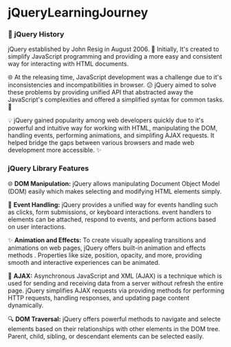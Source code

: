 # jQueryLearningJourney

<h3>📅 <b>jQuery History</b></h3>

jQuery established by John Resig in August 2006. 🌟 Initially, It's created to simplify JavaScript programming and providing a more easy and consistent way for interacting with HTML documents.

🌐 At the releasing time, JavaScript development was a challenge due to it's inconsistencies and incompatibilities in browser. 😕 jQuery aimed to solve these problems by providing unified API that abstracted away the JavaScript's complexities and offered a simplified syntax for common tasks. 🚀

💡 jQuery gained popularity among web developers quickly due to it's powerful and intuitive way for working with HTML, manipulating the DOM, handling events, performing animations, and simplifing AJAX requests. It helped bridge the gaps between various browsers and made web development more accessible. ✨


<h3><b>jQuery Library Features</b></h3>

🌐 <b>DOM Manipulation:</b> jQuery allows manipulating Document Object Model (DOM) easily which makes selecting and modifying HTML elements simply.

📲 <b>Event Handling:</b> jQuery provides a unified way for events handling such as clicks, form submissions, or keyboard interactions. event handlers to elements can be attached, respond to events, and perform actions based on user interactions.

✨ <b>Animation and Effects:</b> To create visually appealing transitions and animations on web pages, jQuery offers built-in animation and effects methods . Properties like size, position, opacity, and more, providing smooth and interactive experiences can be animated.

🔗 <b>AJAX:</b> Asynchronous JavaScript and XML (AJAX) is a technique which is used for sending and receiving data from a server without refresh the entire page. jQuery simplifies AJAX requests via providing methods for performing HTTP requests, handling responses, and updating page content dynamically.

🔍 <b>DOM Traversal:</b> jQuery offers powerful methods to navigate and selecte elements based on their relationships with other elements in the DOM tree. Parent, child, sibling, or descendant elements can be selected easily.
